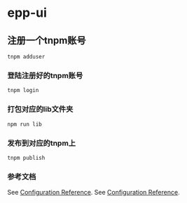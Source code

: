 <!--
 * @Author: your name
 * @Date: 2020-10-21 21:47:46
 * @LastEditTime: 2020-10-27 23:04:37
 * @LastEditors: Please set LastEditors
 * @Description: In User Settings Edit
 * @FilePath: /npm_epp_ui/Users/abbotwu/project/epp-ui/README.md
-->

# epp-ui

## 注册一个tnpm账号

```
tnpm adduser
```

### 登陆注册好的tnpm账号

```
tnpm login
```

### 打包对应的lib文件夹

```
npm run lib
```

### 发布到对应的tnpm上

```
tnpm publish
```

### 参考文档

See [Configuration Reference](http://tnpm.oa.com/).
See [Configuration Reference](https://iwiki.woa.com/pages/viewpage.action?pageId=427900648).

